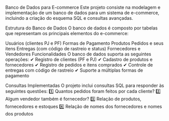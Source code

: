 Banco de Dados para E-commerce
Este projeto consiste na modelagem e implementação de um banco de dados para um sistema de e-commerce, incluindo a criação do esquema SQL e consultas avançadas.

Estrutura do Banco de Dados
O banco de dados é composto por tabelas que representam os principais elementos do e-commerce:

Usuários (clientes PJ e PF)
Formas de Pagamento
Produtos
Pedidos e seus itens
Entregas (com código de rastreio e status)
Fornecedores e Vendedores
Funcionalidades
O banco de dados suporta as seguintes operações:
✔ Registro de clientes (PF e PJ)
✔ Cadastro de produtos e fornecedores
✔ Registro de pedidos e itens comprados
✔ Controle de entregas com código de rastreio
✔ Suporte a múltiplas formas de pagamento

Consultas Implementadas
O projeto inclui consultas SQL para responder às seguintes questões:
1️⃣ Quantos pedidos foram feitos por cada cliente?
2️⃣ Algum vendedor também é fornecedor?
3️⃣ Relação de produtos, fornecedores e estoques
4️⃣ Relação de nomes dos fornecedores e nomes dos produtos
